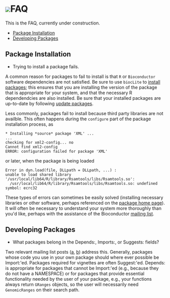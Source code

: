 # ![](/images/icons/magnifier.gif)FAQ

This is the FAQ, currently under construction.

* [Package Installation](#install-packages)
* [Developing Packages](#developer-faq)

<h2 id="install-packages">Package Installation</h2>

* Trying to install a package fails.

A common reason for packages to fail to install is that `R` or
`Bioconductor` software dependencies are not satisfied.  Be sure to
use `biocLite` to [install packages][2]; this ensures that you are
installing the version of the package that is appropriate for your
system, and that the necessary R dependendcies are also installed.  Be
sure that your installed packages are up-to-date by following [update
packages][1].

Less commonly, packages fail to install because third party libraries
are not availble. This often happens during the `configure` part of
the package installation process, as

    * Installing *source* package 'XML' ...
    ...
    checking for xml2-config... no
    Cannot find xml2-config
    ERROR: configuration failed for package 'XML'


or later, when the package is being loaded

    Error in dyn.load(file, DLLpath = DLLpath, ...) :
    unable to load shared library 
    '/usr/local/lib64/R/library/Rsamtools/libs/Rsamtools.so':
      /usr/local/lib64/R/library/Rsamtools/libs/Rsamtools.so: undefined symbol: ecrc32

These types of errors can sometimes be easily solved (installing
necessary libraries or other software, perhaps referenced on the
[package home page][4]). It will often be necessary to understand your
system more thoroughly than you'd like, perhaps with the assistance of
the Bioconductor [mailing list][3].

<h2 id="developer-faq">Developing Packages</h2>

* What packages belong in the Depends:, Imports:, or Suggests: fields?

Two relevant mailing list posts
([a](https://stat.ethz.ch/pipermail/r-devel/2008-December/051602.html),
[b](https://stat.ethz.ch/pipermail/bioc-devel/2010-September/002310.html))
address this. Generally, packages whose code you use in your own
package should where ever possible be Import:'ed. Packages required
for vignettes are often Suggest:'ed. Depends: is appropriate for
packages that cannot be Import:'ed (e.g., because they do not have a
NAMESPACE) or for packages that provide essential functionality needed
by the user of your package, e.g., your functions always return
`GRanges` objects, so the user will necessarily need `GenomicRanges`
on their search path.

[1]: /install/index.html#update-bioconductor-packages
[2]: /install/index.html#install-bioconductor-packages
[3]: /help/mailing-list/
[4]: /packages/release/bioc/
